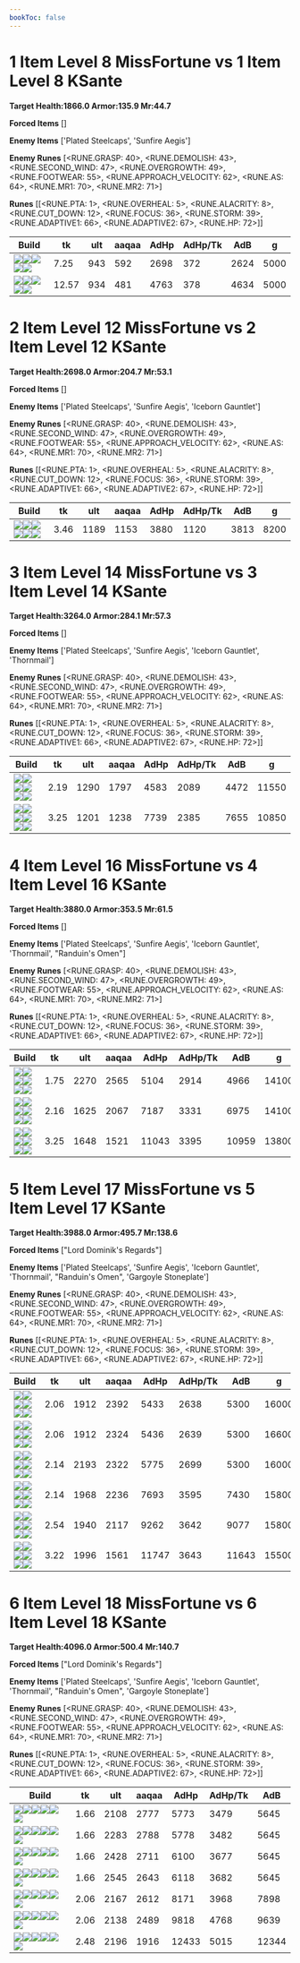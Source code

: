 ```yaml
---
bookToc: false
---
```


# 1 Item Level 8 MissFortune vs 1 Item Level 8 KSante

**Target Health:1866.0 Armor:135.9 Mr:44.7**


**Forced Items** []


**Enemy Items** ['Plated Steelcaps', 'Sunfire Aegis']


**Enemy Runes** [<RUNE.GRASP: 40>, <RUNE.DEMOLISH: 43>, <RUNE.SECOND_WIND: 47>, <RUNE.OVERGROWTH: 49>, <RUNE.FOOTWEAR: 55>, <RUNE.APPROACH_VELOCITY: 62>, <RUNE.AS: 64>, <RUNE.MR1: 70>, <RUNE.MR2: 71>]


**Runes** [[<RUNE.PTA: 1>, <RUNE.OVERHEAL: 5>, <RUNE.ALACRITY: 8>, <RUNE.CUT_DOWN: 12>, <RUNE.FOCUS: 36>, <RUNE.STORM: 39>, <RUNE.ADAPTIVE1: 66>, <RUNE.ADAPTIVE2: 67>, <RUNE.HP: 72>]]




Build | tk | ult | aaqaa | AdHp | AdHp/Tk | AdB | g
-|-|-|-|-|-|-|-
![](/item/6672.png)![](/item/1001.png)![](/item/1053.png)![](/item/1055.png)![](/item/1036.png)|7.25|943|592|2698|372|2624|5000
![](/item/3026.png)![](/item/1001.png)![](/item/1053.png)![](/item/1055.png)![](/item/1036.png)|12.57|934|481|4763|378|4634|5000




























































# 2 Item Level 12 MissFortune vs 2 Item Level 12 KSante

**Target Health:2698.0 Armor:204.7 Mr:53.1**


**Forced Items** []


**Enemy Items** ['Plated Steelcaps', 'Sunfire Aegis', 'Iceborn Gauntlet']


**Enemy Runes** [<RUNE.GRASP: 40>, <RUNE.DEMOLISH: 43>, <RUNE.SECOND_WIND: 47>, <RUNE.OVERGROWTH: 49>, <RUNE.FOOTWEAR: 55>, <RUNE.APPROACH_VELOCITY: 62>, <RUNE.AS: 64>, <RUNE.MR1: 70>, <RUNE.MR2: 71>]


**Runes** [[<RUNE.PTA: 1>, <RUNE.OVERHEAL: 5>, <RUNE.ALACRITY: 8>, <RUNE.CUT_DOWN: 12>, <RUNE.FOCUS: 36>, <RUNE.STORM: 39>, <RUNE.ADAPTIVE1: 66>, <RUNE.ADAPTIVE2: 67>, <RUNE.HP: 72>]]




Build | tk | ult | aaqaa | AdHp | AdHp/Tk | AdB | g
-|-|-|-|-|-|-|-
![](/item/6672.png)![](/item/3124.png)![](/item/1001.png)![](/item/1053.png)![](/item/1055.png)![](/item/1036.png)|3.46|1189|1153|3880|1120|3813|8200




























































# 3 Item Level 14 MissFortune vs 3 Item Level 14 KSante

**Target Health:3264.0 Armor:284.1 Mr:57.3**


**Forced Items** []


**Enemy Items** ['Plated Steelcaps', 'Sunfire Aegis', 'Iceborn Gauntlet', 'Thornmail']


**Enemy Runes** [<RUNE.GRASP: 40>, <RUNE.DEMOLISH: 43>, <RUNE.SECOND_WIND: 47>, <RUNE.OVERGROWTH: 49>, <RUNE.FOOTWEAR: 55>, <RUNE.APPROACH_VELOCITY: 62>, <RUNE.AS: 64>, <RUNE.MR1: 70>, <RUNE.MR2: 71>]


**Runes** [[<RUNE.PTA: 1>, <RUNE.OVERHEAL: 5>, <RUNE.ALACRITY: 8>, <RUNE.CUT_DOWN: 12>, <RUNE.FOCUS: 36>, <RUNE.STORM: 39>, <RUNE.ADAPTIVE1: 66>, <RUNE.ADAPTIVE2: 67>, <RUNE.HP: 72>]]




Build | tk | ult | aaqaa | AdHp | AdHp/Tk | AdB | g
-|-|-|-|-|-|-|-
![](/item/6672.png)![](/item/3124.png)![](/item/3153.png)![](/item/1001.png)![](/item/1055.png)![](/item/1038.png)|2.19|1290|1797|4583|2089|4472|11550
![](/item/6672.png)![](/item/3124.png)![](/item/3026.png)![](/item/1001.png)![](/item/1053.png)![](/item/1055.png)|3.25|1201|1238|7739|2385|7655|10850




























































# 4 Item Level 16 MissFortune vs 4 Item Level 16 KSante

**Target Health:3880.0 Armor:353.5 Mr:61.5**


**Forced Items** []


**Enemy Items** ['Plated Steelcaps', 'Sunfire Aegis', 'Iceborn Gauntlet', 'Thornmail', "Randuin's Omen"]


**Enemy Runes** [<RUNE.GRASP: 40>, <RUNE.DEMOLISH: 43>, <RUNE.SECOND_WIND: 47>, <RUNE.OVERGROWTH: 49>, <RUNE.FOOTWEAR: 55>, <RUNE.APPROACH_VELOCITY: 62>, <RUNE.AS: 64>, <RUNE.MR1: 70>, <RUNE.MR2: 71>]


**Runes** [[<RUNE.PTA: 1>, <RUNE.OVERHEAL: 5>, <RUNE.ALACRITY: 8>, <RUNE.CUT_DOWN: 12>, <RUNE.FOCUS: 36>, <RUNE.STORM: 39>, <RUNE.ADAPTIVE1: 66>, <RUNE.ADAPTIVE2: 67>, <RUNE.HP: 72>]]




Build | tk | ult | aaqaa | AdHp | AdHp/Tk | AdB | g
-|-|-|-|-|-|-|-
![](/item/6672.png)![](/item/3124.png)![](/item/3153.png)![](/item/3036.png)![](/item/1001.png)![](/item/1038.png)|1.75|2270|2565|5104|2914|4966|14100
![](/item/6672.png)![](/item/3124.png)![](/item/3153.png)![](/item/6673.png)![](/item/1001.png)![](/item/1038.png)|2.16|1625|2067|7187|3331|6975|14100
![](/item/6672.png)![](/item/3124.png)![](/item/3026.png)![](/item/6673.png)![](/item/1001.png)![](/item/1038.png)|3.25|1648|1521|11043|3395|10959|13800




























































# 5 Item Level 17 MissFortune vs 5 Item Level 17 KSante

**Target Health:3988.0 Armor:495.7 Mr:138.6**


**Forced Items** ["Lord Dominik's Regards"]


**Enemy Items** ['Plated Steelcaps', 'Sunfire Aegis', 'Iceborn Gauntlet', 'Thornmail', "Randuin's Omen", 'Gargoyle Stoneplate']


**Enemy Runes** [<RUNE.GRASP: 40>, <RUNE.DEMOLISH: 43>, <RUNE.SECOND_WIND: 47>, <RUNE.OVERGROWTH: 49>, <RUNE.FOOTWEAR: 55>, <RUNE.APPROACH_VELOCITY: 62>, <RUNE.AS: 64>, <RUNE.MR1: 70>, <RUNE.MR2: 71>]


**Runes** [[<RUNE.PTA: 1>, <RUNE.OVERHEAL: 5>, <RUNE.ALACRITY: 8>, <RUNE.CUT_DOWN: 12>, <RUNE.FOCUS: 36>, <RUNE.STORM: 39>, <RUNE.ADAPTIVE1: 66>, <RUNE.ADAPTIVE2: 67>, <RUNE.HP: 72>]]




Build | tk | ult | aaqaa | AdHp | AdHp/Tk | AdB | g
-|-|-|-|-|-|-|-
![](/item/6672.png)![](/item/3124.png)![](/item/3153.png)![](/item/3036.png)![](/item/3091.png)![](/item/1001.png)|2.06|1912|2392|5433|2638|5300|16000
![](/item/6672.png)![](/item/3124.png)![](/item/3153.png)![](/item/3036.png)![](/item/3085.png)![](/item/1038.png)|2.06|1912|2324|5436|2639|5300|16600
![](/item/6672.png)![](/item/3124.png)![](/item/3153.png)![](/item/3036.png)![](/item/3072.png)![](/item/1001.png)|2.14|2193|2322|5775|2699|5300|16000
![](/item/6672.png)![](/item/3124.png)![](/item/3153.png)![](/item/3036.png)![](/item/6673.png)![](/item/1001.png)|2.14|1968|2236|7693|3595|7430|15800
![](/item/6672.png)![](/item/3124.png)![](/item/3153.png)![](/item/3036.png)![](/item/3026.png)![](/item/1001.png)|2.54|1940|2117|9262|3642|9077|15800
![](/item/6672.png)![](/item/3124.png)![](/item/3026.png)![](/item/6673.png)![](/item/3036.png)![](/item/1001.png)|3.22|1996|1561|11747|3643|11643|15500




























































# 6 Item Level 18 MissFortune vs 6 Item Level 18 KSante

**Target Health:4096.0 Armor:500.4 Mr:140.7**


**Forced Items** ["Lord Dominik's Regards"]


**Enemy Items** ['Plated Steelcaps', 'Sunfire Aegis', 'Iceborn Gauntlet', 'Thornmail', "Randuin's Omen", 'Gargoyle Stoneplate']


**Enemy Runes** [<RUNE.GRASP: 40>, <RUNE.DEMOLISH: 43>, <RUNE.SECOND_WIND: 47>, <RUNE.OVERGROWTH: 49>, <RUNE.FOOTWEAR: 55>, <RUNE.APPROACH_VELOCITY: 62>, <RUNE.AS: 64>, <RUNE.MR1: 70>, <RUNE.MR2: 71>]


**Runes** [[<RUNE.PTA: 1>, <RUNE.OVERHEAL: 5>, <RUNE.ALACRITY: 8>, <RUNE.CUT_DOWN: 12>, <RUNE.FOCUS: 36>, <RUNE.STORM: 39>, <RUNE.ADAPTIVE1: 66>, <RUNE.ADAPTIVE2: 67>, <RUNE.HP: 72>]]




Build | tk | ult | aaqaa | AdHp | AdHp/Tk | AdB
-|-|-|-|-|-|-
![](/item/6672.png)![](/item/3124.png)![](/item/3153.png)![](/item/3036.png)![](/item/3091.png)![](/item/3085.png)|1.66|2108|2777|5773|3479|5645
![](/item/6672.png)![](/item/3124.png)![](/item/3153.png)![](/item/3036.png)![](/item/3091.png)![](/item/3094.png)|1.66|2283|2788|5778|3482|5645
![](/item/6672.png)![](/item/3124.png)![](/item/3153.png)![](/item/3036.png)![](/item/3085.png)![](/item/3072.png)|1.66|2428|2711|6100|3677|5645
![](/item/6672.png)![](/item/3124.png)![](/item/3153.png)![](/item/3036.png)![](/item/3072.png)![](/item/3046.png)|1.66|2545|2643|6118|3682|5645
![](/item/6672.png)![](/item/3124.png)![](/item/3153.png)![](/item/3036.png)![](/item/3085.png)![](/item/6673.png)|2.06|2167|2612|8171|3968|7898
![](/item/6672.png)![](/item/3124.png)![](/item/3153.png)![](/item/3036.png)![](/item/3085.png)![](/item/3026.png)|2.06|2138|2489|9818|4768|9639
![](/item/6672.png)![](/item/3124.png)![](/item/3026.png)![](/item/6673.png)![](/item/3036.png)![](/item/3085.png)|2.48|2196|1916|12433|5015|12344




























































